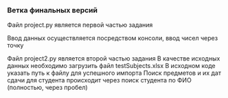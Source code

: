 ### Ветка финальных версий

Файл project.py является первой частью задания

Ввод данных осуществляется посредством консоли, ввод чисел через точку

Файл project2.py является второй частью задания
В качестве исходных данных необходимо загрузить файл testSubjects.xlsx 
В исходном коде указать путь к файлу для успешного импорта
Поиск предметов и их дат сдачи для студента происходит через поиск студента по ФИО (полностью, через пробел)
